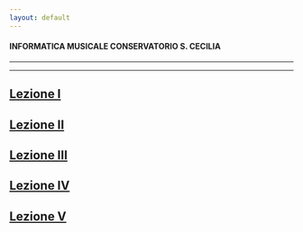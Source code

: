 ```yaml
---
layout: default
---
```

#### INFORMATICA MUSICALE CONSERVATORIO S. CECILIA
----
----

## [Lezione I](http://demartinomrc.github.io/IMCSC/lezioneI.html)

## [Lezione II](http://demartinomrc.github.io/IMCSC/lezioneII.html)

## [Lezione III](http://demartinomrc.github.io/IMCSC/lezioneIII.html)

## [Lezione IV](http://demartinomrc.github.io/IMCSC/lezioneIV.html)

## [Lezione V](http://demartinomrc.github.io/IMCSC/lezioneV.html)










